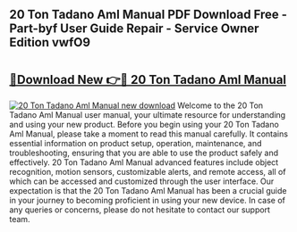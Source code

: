 ## 20 Ton Tadano Aml Manual PDF Download Free - Part-byf User Guide Repair - Service Owner Edition vwfO9

# <h2><a href="http://bc67308.oget.top/?id=20+Ton+Tadano+Aml+Manual">🔗Download New 👉🔴 20 Ton Tadano Aml Manual</a></h2>

[![20 Ton Tadano Aml Manual new download](https://i.imgur.com/5g1atiW.png)](http://bc67308.oget.top/?id=20+Ton+Tadano+Aml+Manual)
Welcome to the 20 Ton Tadano Aml Manual user manual, your ultimate resource for understanding and using your new product. Before you begin using your 20 Ton Tadano Aml Manual, please take a moment to read this manual carefully. It contains essential information on product setup, operation, maintenance, and troubleshooting, ensuring that you are able to use the product safely and effectively. 20 Ton Tadano Aml Manual advanced features include object recognition, motion sensors, customizable alerts, and remote access, all of which can be accessed and customized through the user interface. Our expectation is that the 20 Ton Tadano Aml Manual has been a crucial guide in your journey to becoming proficient in using your new device. In case of any queries or concerns, please do not hesitate to contact our support team.
